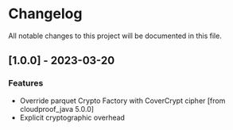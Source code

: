 # Changelog

All notable changes to this project will be documented in this file.

## [1.0.0] - 2023-03-20

### Features

- Override parquet Crypto Factory with CoverCrypt cipher [from cloudproof_java 5.0.0]
- Explicit cryptographic overhead

<!-- generated by git-cliff -->
